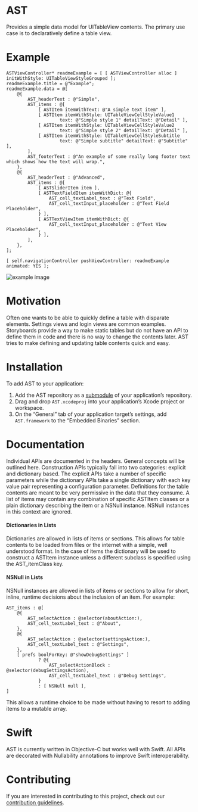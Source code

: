 # AST
Provides a simple data model for UITableView contents. The primary use case is to declaratively define a table view.

# Example
```
ASTViewController* readmeExample = [ [ ASTViewController alloc ] initWithStyle: UITableViewStyleGrouped ];
readmeExample.title = @"Example";
readmeExample.data = @[
    @{
        AST_headerText : @"Simple",
        AST_items : @[
            [ ASTItem itemWithText: @"A simple text item" ],
            [ ASTItem itemWithStyle: UITableViewCellStyleValue1
                    text: @"Simple style 1" detailText: @"Detail" ],
            [ ASTItem itemWithStyle: UITableViewCellStyleValue2
                    text: @"Simple style 2" detailText: @"Detail" ],
            [ ASTItem itemWithStyle: UITableViewCellStyleSubtitle
                    text: @"Simple subtitle" detailText: @"Subtitle" ],
        ],
        AST_footerText : @"An example of some really long footer text which shows how the text will wrap.",
    },
    @{
        AST_headerText : @"Advanced",
        AST_items : @[
            [ ASTSliderItem item ],
            [ ASTTextFieldItem itemWithDict: @{
                AST_cell_textLabel_text : @"Text Field",
                AST_cell_textInput_placeholder : @"Text Field Placeholder",
            } ],
            [ ASTTextViewItem itemWithDict: @{
                AST_cell_textInput_placeholder : @"Text View Placeholder",
            } ],
        ],
    },
];

[ self.navigationController pushViewController: readmeExample animated: YES ];
```
![example image](readme_images/simple_example.png)

# Motivation
Often one wants to be able to quickly define a table with disparate elements. Settings views and login views are common examples. Storyboards provide a way to make static tables but do not have an API to define them in code and there is no way to change the contents later. AST tries to make defining and updating table contents quick and easy.

# Installation
To add AST to your application:

 1. Add the AST repository as a
    [submodule](https://git-scm.com/book/en/v2/Git-Tools-Submodules) of your
    application’s repository.
 1. Drag and drop `AST.xcodeproj` into your application’s Xcode project or workspace.
 1. On the “General” tab of your application target’s settings, add
    `AST.framework` to the “Embedded Binaries” section.

# Documentation
Individual APIs are documented in the headers. General concepts will be outlined here.
Construction APIs typically fall into two categories: explicit and dictionary based. The explicit APIs take a number of specific parameters while the dictionary APIs take a single dictionary with each key value pair representing a configuration parameter.
Definitions for the table contents are meant to be very permissive in the data that they consume. A list of items may contain any combination of specific ASTItem classes or a plain dictionary describing the item or a NSNull instance. NSNull instances in this context are ignored.

#### Dictionaries in Lists
Dictionaries are allowed in lists of items or sections. This allows for table contents to be loaded from files or the internet with a simple, well understood format. In the case of items the dictionary will be used to construct a ASTItem instance unless a different subclass is specified using the AST_itemClass key.

#### NSNull in Lists
NSNull instances are allowed in lists of items or sections to allow for short, inline, runtime decisions about the inclusion of an item. For example:

```
AST_items : @[
	@{
		AST_selectAction : @selector(aboutAction:),
		AST_cell_textLabel_text : @"About",
	},
	@{
		AST_selectAction : @selector(settingsAction:),
		AST_cell_textLabel_text : @"Settings",
	},
	[ prefs boolForKey: @"showDebugSettings" ]
			? @{
				AST_selectActionBlock : @selector(debugSettingsAction),
				AST_cell_textLabel_text : @"Debug Settings",
			}
			: [ NSNull null ],
]
```
This allows a runtime choice to be made without having to resort to adding items to a mutable array.

# Swift
AST is currently written in Objective-C but works well with Swift. All APIs are decorated with Nullability annotations to improve Swift interoperability.

# Contributing

If you are interested in contributing to this project, check out our [contribution guidelines](CONTRIBUTING.md).
